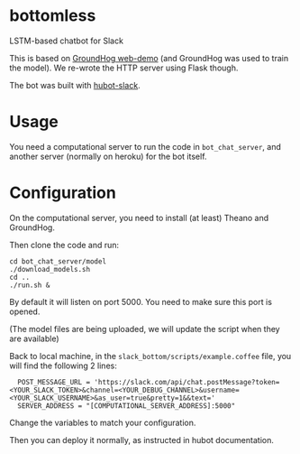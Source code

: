 # bottomless
LSTM-based chatbot for Slack

This is based on [GroundHog web-demo](https://github.com/lisa-groundhog/GroundHog/tree/master/experiments/nmt/web-demo) (and GroundHog was used to train the model). We re-wrote the HTTP server using Flask though.

The bot was built with [hubot-slack](https://github.com/slackhq/hubot-slack).

# Usage
You need a computational server to run the code in `bot_chat_server`, 
and another server (normally on heroku) for the bot itself.

# Configuration

On the computational server, you need to install (at least) Theano and GroundHog.

Then clone the code and run:

```
cd bot_chat_server/model
./download_models.sh
cd ..
./run.sh &
```

By default it will listen on port 5000. You need to make sure this port is opened.

(The model files are being uploaded, we will update the script when they are available)


Back to local machine, in the `slack_bottom/scripts/example.coffee` file, you will find the following 2 lines:

```
  POST_MESSAGE_URL = 'https://slack.com/api/chat.postMessage?token=<YOUR_SLACK_TOKEN>&channel=<YOUR_DEBUG_CHANNEL>&username=<YOUR_SLACK_USERNAME>&as_user=true&pretty=1&&text='
  SERVER_ADDRESS = "[COMPUTATIONAL_SERVER_ADDRESS]:5000"
```

Change the variables to match your configuration.

Then you can deploy it normally, as instructed in hubot documentation. 
